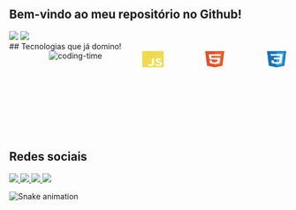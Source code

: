 ## Bem-vindo ao meu repositório no Github!

<div >
  <img height="180em" src="https://github-readme-stats.vercel.app/api?username=anapimentelowebdev&show_icons=true&theme=great-gatsby&include_all_commits=true&count_private=true"/>
  <img height="180em" src="https://github-readme-stats.vercel.app/api/top-langs/?username=anapimentelowebdev&layout=compact&langs_count=16&theme=great-gatsby"/>
</div>
## Tecnologias que já domino! 
<div style="display: flex; justify-content: space-between;"> <br>
  <img align="left"height="150" alt="coding-time" src="anapimentelwebdev.gif">
  <img align="center" height="30" width="40" alt="js-icon"  src="https://raw.githubusercontent.com/devicons/devicon/master/icons/javascript/javascript-plain.svg">
  <img align="center" height="30" width="40" alt="html-icon" src="https://raw.githubusercontent.com/devicons/devicon/master/icons/html5/html5-original.svg">
  <img align="center" height="30" width="40" alt="css-icon" src="https://raw.githubusercontent.com/devicons/devicon/master/icons/css3/css3-original.svg">
</div>

## Redes sociais
<div>
  <a href = "mailto: anapimentelrattes.webdev@gmail.com">
    <img width="30" src="gmail.svg">
  </a>
  <a href = "https://www.linkedin.com/in/ana-pimentel-80763b244/">
    <img width="25" src="linkedin.svg">
  </a>
  <a href = "https://www.youtube.com/channel/UCmhbHVhrYMgAC0N4KJiqLCA">
    <img width="35" src="youtube.svg">
  </a>
  <a href = "https://www.instagram.com/anapimentelrattes/">
    <img width="25" src="instagram.png">
  </a>
</div>

![Snake animation](https://github.com/anapimentelowebdev/anapimentelowebdev/blob/output/github-contribution-grid-snake.svg)

 
